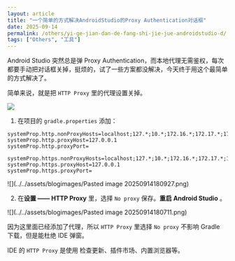 ```yaml
---
layout: article
title: "一个简单的方式解决AndroidStudio的Proxy Authentication对话框"
date: 2025-09-14
permalink: /others/yi-ge-jian-dan-de-fang-shi-jie-jue-androidstudio-d/
tags: ["Others", "工具"]
---
```


 

Android Studio 突然总是弹 Proxy Authentication，而本地代理无需鉴权，每次都要手动把对话框关掉，挺烦的，试了一些方案都没解决，今天终于用这个最简单的方式解决了。

简单来说，就是把 `HTTP Proxy` 里的代理设置关掉。

![](../../assets/blogimages/Snipaste_2025-09-14_13-52-20.png)

1. 在项目的 `gradle.properties` 添加：

```shell
systemProp.http.nonProxyHosts=localhost;127.*;10.*;172.16.*;172.17.*;172.18.*;172.19.*;172.20.*;172.21.*;172.22.*;172.23.*;172.24.*;172.25.*;172.26.*;172.27.*;172.28.*;172.29.*;172.30.*;172.31.*;192.168.*  
systemProp.http.proxyHost=127.0.0.1  
systemProp.http.proxyPort=  

systemProp.https.nonProxyHosts=localhost;127.*;10.*;172.16.*;172.17.*;172.18.*;172.19.*;172.20.*;172.21.*;172.22.*;172.23.*;172.24.*;172.25.*;172.26.*;172.27.*;172.28.*;172.29.*;172.30.*;172.31.*;192.168.*  
systemProp.https.proxyHost=127.0.0.1  
systemProp.https.proxyPort=
```

![](../../assets/blogimages/Pasted image 20250914180927.png)

2. 在**设置 —— HTTP Proxy** 里，选择 `No proxy` 保存。**重启 Android Studio** 。

![](../../assets/blogimages/Pasted image 20250914180711.png)

因为这里面已经添加了代理，所以 `HTTP Proxy` 里选择 `No proxy`  不影响 Gradle 下载，但是能杜绝 IDE 弹窗。 

IDE 的 `HTTP Proxy` 是使用 检查更新、插件市场、内置浏览器等。